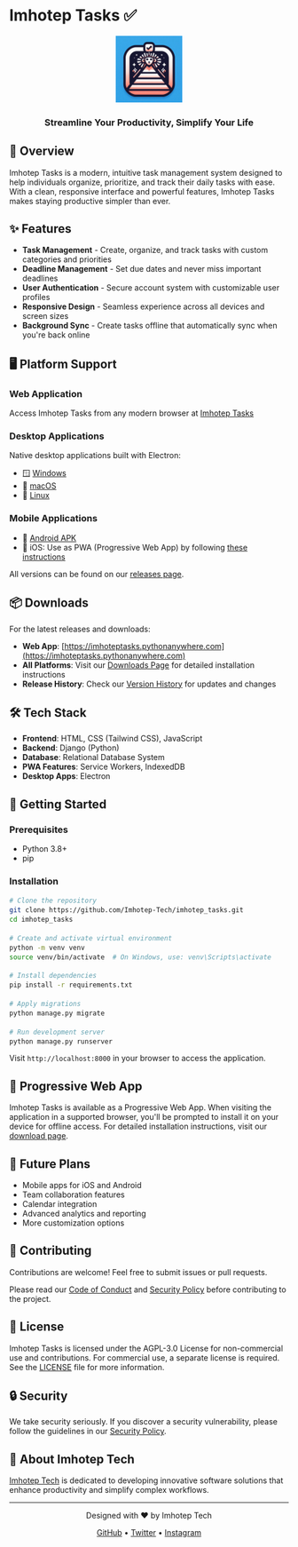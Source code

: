 # Imhotep Tasks ✅

<div align="center">
  <img src="./static/imhotep_tasks.png" alt="Imhotep Tasks Logo" width="120">
  <br>
  <h3>Streamline Your Productivity, Simplify Your Life</h3>
</div>

## 🚀 Overview

Imhotep Tasks is a modern, intuitive task management system designed to help individuals organize, prioritize, and track their daily tasks with ease. With a clean, responsive interface and powerful features, Imhotep Tasks makes staying productive simpler than ever.

## ✨ Features

- **Task Management** - Create, organize, and track tasks with custom categories and priorities
- **Deadline Management** - Set due dates and never miss important deadlines 
- **User Authentication** - Secure account system with customizable user profiles
- **Responsive Design** - Seamless experience across all devices and screen sizes
- **Background Sync** - Create tasks offline that automatically sync when you're back online

## 🖥️ Platform Support

### Web Application
Access Imhotep Tasks from any modern browser at [Imhotep Tasks](https://imhoteptasks.pythonanywhere.com)

### Desktop Applications
Native desktop applications built with Electron:
- 🪟 [Windows](https://github.com/Imhotep-Tech/imhotep_tasks/releases/download/1.0.0/Imhotep.Tasks.Setup.1.0.0.exe)
- 🍎 [macOS](https://github.com/Imhotep-Tech/imhotep_tasks/releases/download/1.0.0/Imhotep.Tasks-1.0.0.dmg) 
- 🐧 [Linux](https://github.com/Imhotep-Tech/imhotep_tasks/releases/download/1.0.0/imhotep-tasks_1.0.0_amd64.snap)

### Mobile Applications
- 📱 [Android APK](https://github.com/Imhotep-Tech/imhotep_tasks/releases/latest/download/imhotep-tasks.apk)
- 📱 iOS: Use as PWA (Progressive Web App) by following [these instructions](https://imhoteptasks.pythonanywhere.com/download)

All versions can be found on our [releases page](https://github.com/Imhotep-Tech/imhotep_tasks/releases).

## 📦 Downloads

For the latest releases and downloads:

- **Web App**: [https://imhoteptasks.pythonanywhere.com](https://imhoteptasks.pythonanywhere.com)
- **All Platforms**: Visit our [Downloads Page](https://imhoteptasks.pythonanywhere.com/download) for detailed installation instructions
- **Release History**: Check our [Version History](https://imhoteptasks.pythonanywhere.com/version) for updates and changes

## 🛠️ Tech Stack

- **Frontend**: HTML, CSS (Tailwind CSS), JavaScript
- **Backend**: Django (Python)
- **Database**: Relational Database System
- **PWA Features**: Service Workers, IndexedDB
- **Desktop Apps**: Electron

## 🚀 Getting Started

### Prerequisites
- Python 3.8+
- pip

### Installation

```bash
# Clone the repository
git clone https://github.com/Imhotep-Tech/imhotep_tasks.git
cd imhotep_tasks

# Create and activate virtual environment
python -m venv venv
source venv/bin/activate  # On Windows, use: venv\Scripts\activate

# Install dependencies
pip install -r requirements.txt

# Apply migrations
python manage.py migrate

# Run development server
python manage.py runserver
```

Visit `http://localhost:8000` in your browser to access the application.

## 📱 Progressive Web App

Imhotep Tasks is available as a Progressive Web App. When visiting the application in a supported browser, you'll be prompted to install it on your device for offline access. For detailed installation instructions, visit our [download page](https://imhoteptasks.pythonanywhere.com/download).

## 🔮 Future Plans

- Mobile apps for iOS and Android
- Team collaboration features
- Calendar integration
- Advanced analytics and reporting
- More customization options

## 🤝 Contributing

Contributions are welcome! Feel free to submit issues or pull requests.

Please read our [Code of Conduct](CODE_OF_CONDUCT.md) and [Security Policy](SECURITY.md) before contributing to the project.

## 📄 License

Imhotep Tasks is licensed under the AGPL-3.0 License for non-commercial use and contributions. For commercial use, a separate license is required. See the [LICENSE](LICENSE) file for more information.

## 🔒 Security

We take security seriously. If you discover a security vulnerability, please follow the guidelines in our [Security Policy](SECURITY.md).

## 👥 About Imhotep Tech

[Imhotep Tech](https://imhoteptech.vercel.app) is dedicated to developing innovative software solutions that enhance productivity and simplify complex workflows.

---

<div align="center">
  <p>Designed with ❤️ by Imhotep Tech</p>
  <p>
    <a href="https://github.com/Imhotep-Tech">GitHub</a> •
    <a href="https://x.com/Imhoteptech1">Twitter</a> •
    <a href="https://www.instagram.com/imhotep_tech">Instagram</a>
  </p>
</div>

